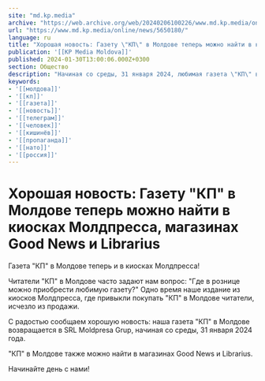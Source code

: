 ```yaml
---
site: "md.kp.media"
archive: "https://web.archive.org/web/20240206100226/www.md.kp.media/online/news/5650180/"
url: "https://www.md.kp.media/online/news/5650180/"
language: ru
title: "Хорошая новость: Газету \"КП\" в Молдове теперь можно найти в киосках Молдпресса, магазинах Good News и Librarius"
publication: '[[KP Media Moldova]]'
published: 2024-01-30T13:00:06.000Z+0300
section: Общество
description: "Начиная со среды, 31 января 2024, любимая газета \"КП\" в Молдове продается и в киосках Молдпресса"
keywords:
- '[[молдова]]'
- '[[кп]]'
- '[[газета]]'
- '[[новость]]'
- '[[телеграм]]'
- '[[человек]]'
- '[[кишинёв]]'
- '[[пропаганда]]'
- '[[нато]]'
- '[[россия]]'
---
```


# Хорошая новость: Газету "КП" в Молдове теперь можно найти в киосках Молдпресса, магазинах Good News и Librarius

Газета "КП" в Молдове теперь и в киосках Молдпресса!

Читатели "КП" в Молдове часто задают нам вопрос: "Где в рознице можно приобрести любимую газету?" Одно время наше издание из киосков Молдпресса, где привыкли покупать "КП" в Молдове читатели, исчезло из продажи.

С радостью сообщаем хорошую новость: наша газета "КП" в Молдове возвращается в SRL Moldpresa Grup, начиная со среды, 31 января 2024 года.

"КП" в Молдове также можно найти в магазинах Good News и Librarius.

Начинайте день с нами!
